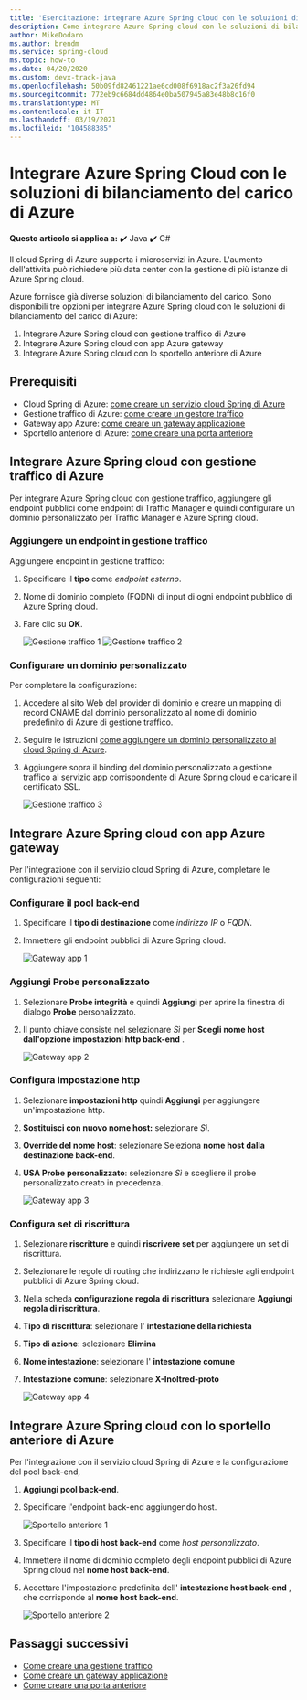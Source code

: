 ```yaml
---
title: 'Esercitazione: integrare Azure Spring cloud con le soluzioni di bilanciamento del carico di Azure'
description: Come integrare Azure Spring cloud con le soluzioni di bilanciamento del carico di Azure
author: MikeDodaro
ms.author: brendm
ms.service: spring-cloud
ms.topic: how-to
ms.date: 04/20/2020
ms.custom: devx-track-java
ms.openlocfilehash: 50b09fd82461221ae6cd008f6918ac2f3a26fd94
ms.sourcegitcommit: 772eb9c6684dd4864e0ba507945a83e48b8c16f0
ms.translationtype: MT
ms.contentlocale: it-IT
ms.lasthandoff: 03/19/2021
ms.locfileid: "104588385"
---
```

# <a name="integrate-azure-spring-cloud-with-azure-load-balance-solutions"></a>Integrare Azure Spring Cloud con le soluzioni di bilanciamento del carico di Azure

**Questo articolo si applica a:** ✔️ Java ✔️ C#

Il cloud Spring di Azure supporta i microservizi in Azure.  L'aumento dell'attività può richiedere più data center con la gestione di più istanze di Azure Spring cloud.

Azure fornisce già diverse soluzioni di bilanciamento del carico. Sono disponibili tre opzioni per integrare Azure Spring cloud con le soluzioni di bilanciamento del carico di Azure:

1.  Integrare Azure Spring cloud con gestione traffico di Azure
2.  Integrare Azure Spring cloud con app Azure gateway
3.  Integrare Azure Spring cloud con lo sportello anteriore di Azure

## <a name="prerequisites"></a>Prerequisiti

* Cloud Spring di Azure: [come creare un servizio cloud Spring di Azure](./spring-cloud-quickstart.md)
* Gestione traffico di Azure: [come creare un gestore traffico](../traffic-manager/quickstart-create-traffic-manager-profile.md)
* Gateway app Azure: [come creare un gateway applicazione](../application-gateway/quick-create-portal.md)
* Sportello anteriore di Azure: [come creare una porta anteriore](../frontdoor/quickstart-create-front-door.md)

## <a name="integrate-azure-spring-cloud-with-azure-traffic-manager"></a>Integrare Azure Spring cloud con gestione traffico di Azure

Per integrare Azure Spring cloud con gestione traffico, aggiungere gli endpoint pubblici come endpoint di Traffic Manager e quindi configurare un dominio personalizzato per Traffic Manager e Azure Spring cloud.

### <a name="add-endpoint-in-traffic-manager"></a>Aggiungere un endpoint in gestione traffico
Aggiungere endpoint in gestione traffico:
1.  Specificare il **tipo** come *endpoint esterno*.
1.  Nome di dominio completo (FQDN) di input di ogni endpoint pubblico di Azure Spring cloud.
1. Fare clic su **OK**.

    ![Gestione traffico 1 ](media/spring-cloud-load-balancers/traffic-manager-1.png) ![ Gestione traffico 2](media/spring-cloud-load-balancers/traffic-manager-2.png)

### <a name="configure-custom-domain"></a>Configurare un dominio personalizzato
Per completare la configurazione:
1.  Accedere al sito Web del provider di dominio e creare un mapping di record CNAME dal dominio personalizzato al nome di dominio predefinito di Azure di gestione traffico.
1.  Seguire le istruzioni [come aggiungere un dominio personalizzato al cloud Spring di Azure](spring-cloud-tutorial-custom-domain.md).
1. Aggiungere sopra il binding del dominio personalizzato a gestione traffico al servizio app corrispondente di Azure Spring cloud e caricare il certificato SSL.

    ![Gestione traffico 3](media/spring-cloud-load-balancers/traffic-manager-3.png)

## <a name="integrate-azure-spring-cloud-with-azure-app-gateway"></a>Integrare Azure Spring cloud con app Azure gateway

Per l'integrazione con il servizio cloud Spring di Azure, completare le configurazioni seguenti:

### <a name="configure-backend-pool"></a>Configurare il pool back-end
1. Specificare il **tipo di destinazione** come *indirizzo IP* o *FQDN*.
1. Immettere gli endpoint pubblici di Azure Spring cloud.

    ![Gateway app 1](media/spring-cloud-load-balancers/app-gateway-1.png)

### <a name="add-custom-probe"></a>Aggiungi Probe personalizzato
1. Selezionare **Probe integrità** e quindi **Aggiungi** per aprire la finestra di dialogo **Probe** personalizzato. 
1. Il punto chiave consiste nel selezionare *Sì* per **Scegli nome host dall'opzione impostazioni http back-end** .

    ![Gateway app 2](media/spring-cloud-load-balancers/app-gateway-2.png)

### <a name="configure-http-setting"></a>Configura impostazione http
1.  Selezionare **impostazioni http** quindi **Aggiungi** per aggiungere un'impostazione http.
1.  **Sostituisci con nuovo nome host:** selezionare *Sì*.
1.  **Override del nome host**: selezionare Seleziona **nome host dalla destinazione back-end**.
1.  **USA Probe personalizzato**: selezionare *Sì* e scegliere il probe personalizzato creato in precedenza.

    ![Gateway app 3](media/spring-cloud-load-balancers/app-gateway-3.png)

### <a name="configure-rewrite-set"></a>Configura set di riscrittura
1.  Selezionare **riscritture** e quindi **riscrivere set** per aggiungere un set di riscrittura.
1.  Selezionare le regole di routing che indirizzano le richieste agli endpoint pubblici di Azure Spring cloud.
1.  Nella scheda **configurazione regola di riscrittura** selezionare **Aggiungi regola di riscrittura**.
1.  **Tipo di riscrittura**: selezionare l' **intestazione della richiesta**
1.  **Tipo di azione**: selezionare **Elimina**
1.  **Nome intestazione**: selezionare l' **intestazione comune**
1.  **Intestazione comune**: selezionare **X-Inoltred-proto**

    ![Gateway app 4](media/spring-cloud-load-balancers/app-gateway-4.png)

## <a name="integrate-azure-spring-cloud-with-azure-front-door"></a>Integrare Azure Spring cloud con lo sportello anteriore di Azure

Per l'integrazione con il servizio cloud Spring di Azure e la configurazione del pool back-end, 
1. **Aggiungi pool back-end**.
1. Specificare l'endpoint back-end aggiungendo host.

    ![Sportello anteriore 1](media/spring-cloud-load-balancers/front-door-1.png)

1.  Specificare il **tipo di host back-end** come *host personalizzato*.
1.  Immettere il nome di dominio completo degli endpoint pubblici di Azure Spring cloud nel **nome host back-end**.
1.  Accettare l'impostazione predefinita dell' **intestazione host back-end** , che corrisponde al **nome host back-end**.

    ![Sportello anteriore 2](media/spring-cloud-load-balancers/front-door-2.png)

## <a name="next-steps"></a>Passaggi successivi
* [Come creare una gestione traffico](../traffic-manager/quickstart-create-traffic-manager-profile.md)
* [Come creare un gateway applicazione](../application-gateway/quick-create-portal.md)
* [Come creare una porta anteriore](../frontdoor/quickstart-create-front-door.md)